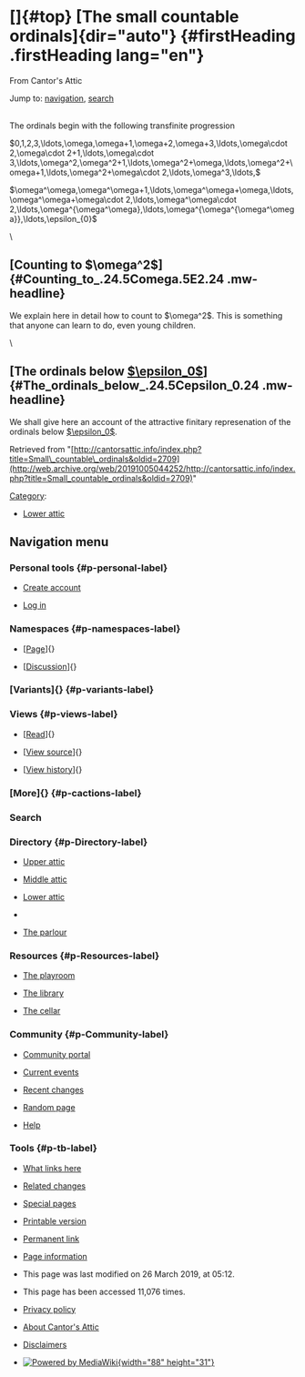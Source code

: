 <div id="mw-page-base" class="noprint">

</div>

<div id="mw-head-base" class="noprint">

</div>

<div id="content" class="mw-body" role="main">

[]{#top}
[The small countable ordinals]{dir="auto"} {#firstHeading .firstHeading lang="en"}
==========================================

<div id="bodyContent" class="mw-body-content">

<div id="siteSub">

From Cantor's Attic

</div>

<div id="contentSub">

</div>

<div id="jump-to-nav" class="mw-jump">

Jump to: [navigation](#mw-navigation), [search](#p-search)

</div>

<div id="mw-content-text" class="mw-content-ltr" lang="en" dir="ltr">

\
The ordinals begin with the following transfinite progression

\$0,1,2,3,\\ldots,\\omega,\\omega+1,\\omega+2,\\omega+3,\\ldots,\\omega\\cdot
2,\\omega\\cdot 2+1,\\ldots,\\omega\\cdot
3,\\ldots,\\omega\^2,\\omega\^2+1,\\ldots,\\omega\^2+\\omega,\\ldots,\\omega\^2+\\omega+1,\\ldots,\\omega\^2+\\omega\\cdot
2,\\ldots,\\omega\^3,\\ldots,\$

\$\\omega\^\\omega,\\omega\^\\omega+1,\\ldots,\\omega\^\\omega+\\omega,\\ldots,\\omega\^\\omega+\\omega\\cdot
2,\\ldots,\\omega\^\\omega\\cdot
2,\\ldots,\\omega\^{\\omega\^\\omega},\\ldots,\\omega\^{\\omega\^{\\omega\^\\omega}},\\ldots,\\epsilon\_{0}\$

\

[Counting to \$\\omega\^2\$]{#Counting_to_.24.5Comega.5E2.24 .mw-headline}
--------------------------------------------------------------------------

We explain here in detail how to count to \$\\omega\^2\$. This is
something that anyone can learn to do, even young children.

\

[The ordinals below [\$\\epsilon\_0\$](/web/20191005044252/http://cantorsattic.info/Epsilon_naught "Epsilon naught")]{#The_ordinals_below_.24.5Cepsilon_0.24 .mw-headline}
--------------------------------------------------------------------------------------------------------------------------------------------------------------------------

We shall give here an account of the attractive finitary represenation
of the ordinals below
[\$\\epsilon\_0\$](/web/20191005044252/http://cantorsattic.info/Epsilon_naught "Epsilon naught").

</div>

<div class="printfooter">

Retrieved from
"[http://cantorsattic.info/index.php?title=Small\_countable\_ordinals&oldid=2709](http://web.archive.org/web/20191005044252/http://cantorsattic.info/index.php?title=Small_countable_ordinals&oldid=2709)"

</div>

<div id="catlinks" class="catlinks">

<div id="mw-normal-catlinks" class="mw-normal-catlinks">

[Category](/web/20191005044252/http://cantorsattic.info/Special:Categories "Special:Categories"):
-   [Lower
    attic](/web/20191005044252/http://cantorsattic.info/Category:Lower_attic "Category:Lower attic")

</div>

</div>

<div class="visualClear">

</div>

</div>

</div>

<div id="mw-navigation">

Navigation menu
---------------

<div id="mw-head">

<div id="p-personal" role="navigation"
aria-labelledby="p-personal-label">

### Personal tools {#p-personal-label}

-   <div id="pt-createaccount">

    </div>

    [Create
    account](/web/20191005044252/http://cantorsattic.info/index.php?title=Special:UserLogin&returnto=Small+countable+ordinals&type=signup)
-   <div id="pt-login">

    </div>

    [Log
    in](/web/20191005044252/http://cantorsattic.info/index.php?title=Special:UserLogin&returnto=Small+countable+ordinals "You are encouraged to log in; however, it is not mandatory [o]")

</div>

<div id="left-navigation">

<div id="p-namespaces" class="vectorTabs" role="navigation"
aria-labelledby="p-namespaces-label">

### Namespaces {#p-namespaces-label}

-   <div id="ca-nstab-main">

    </div>

    [[Page](/web/20191005044252/http://cantorsattic.info/Small_countable_ordinals "View the content page [c]")]{}
-   <div id="ca-talk">

    </div>

    [[Discussion](/web/20191005044252/http://cantorsattic.info/index.php?title=Talk:Small_countable_ordinals&action=edit&redlink=1 "Discussion about the content page [t]")]{}

</div>

<div id="p-variants" class="vectorMenu emptyPortlet" role="navigation"
aria-labelledby="p-variants-label">

### [Variants]{}[](#) {#p-variants-label}

<div class="menu">

</div>

</div>

</div>

<div id="right-navigation">

<div id="p-views" class="vectorTabs" role="navigation"
aria-labelledby="p-views-label">

### Views {#p-views-label}

-   <div id="ca-view">

    </div>

    [[Read](/web/20191005044252/http://cantorsattic.info/Small_countable_ordinals)]{}
-   <div id="ca-viewsource">

    </div>

    [[View
    source](/web/20191005044252/http://cantorsattic.info/index.php?title=Small_countable_ordinals&action=edit "This page is protected.
    You can view its source [e]")]{}
-   <div id="ca-history">

    </div>

    [[View
    history](/web/20191005044252/http://cantorsattic.info/index.php?title=Small_countable_ordinals&action=history "Past revisions of this page [h]")]{}

</div>

<div id="p-cactions" class="vectorMenu emptyPortlet" role="navigation"
aria-labelledby="p-cactions-label">

### [More]{}[](#) {#p-cactions-label}

<div class="menu">

</div>

</div>

<div id="p-search" role="search">

### Search

<div id="simpleSearch">

</div>

</div>

</div>

</div>

<div id="mw-panel">

<div id="p-logo" role="banner">

[](/web/20191005044252/http://cantorsattic.info/Cantor%27s_Attic "Visit the main page")

</div>

<div id="p-Directory" class="portal" role="navigation"
aria-labelledby="p-Directory-label">

### Directory {#p-Directory-label}

<div class="body">

-   <div id="n-Upper-attic">

    </div>

    [Upper
    attic](/web/20191005044252/http://cantorsattic.info/Upper_attic)
-   <div id="n-Middle-attic">

    </div>

    [Middle
    attic](/web/20191005044252/http://cantorsattic.info/Middle_attic)
-   <div id="n-Lower-attic">

    </div>

    [Lower
    attic](/web/20191005044252/http://cantorsattic.info/Lower_attic)
-   <div id="n-">

    </div>

    [](INVALID-TITLE)
-   <div id="n-The-parlour">

    </div>

    [The parlour](/web/20191005044252/http://cantorsattic.info/Parlour)

</div>

</div>

<div id="p-Resources" class="portal" role="navigation"
aria-labelledby="p-Resources-label">

### Resources {#p-Resources-label}

<div class="body">

-   <div id="n-The-playroom">

    </div>

    [The
    playroom](/web/20191005044252/http://cantorsattic.info/Playroom)
-   <div id="n-The-library">

    </div>

    [The library](/web/20191005044252/http://cantorsattic.info/Library)
-   <div id="n-The-cellar">

    </div>

    [The cellar](/web/20191005044252/http://cantorsattic.info/Cellar)

</div>

</div>

<div id="p-Community" class="portal" role="navigation"
aria-labelledby="p-Community-label">

### Community {#p-Community-label}

<div class="body">

-   <div id="n-portal">

    </div>

    [Community
    portal](/web/20191005044252/http://cantorsattic.info/Cantor%27s_Attic:Community_portal "About the project, what you can do, where to find things")
-   <div id="n-currentevents">

    </div>

    [Current
    events](/web/20191005044252/http://cantorsattic.info/Cantor%27s_Attic:Current_events "Find background information on current events")
-   <div id="n-recentchanges">

    </div>

    [Recent
    changes](/web/20191005044252/http://cantorsattic.info/Special:RecentChanges "A list of recent changes in the wiki [r]")
-   <div id="n-randompage">

    </div>

    [Random
    page](/web/20191005044252/http://cantorsattic.info/Special:Random "Load a random page [x]")
-   <div id="n-help">

    </div>

    [Help](http://web.archive.org/web/20191005044252/https://www.mediawiki.org/wiki/Special:MyLanguage/Help:Contents "The place to find out")

</div>

</div>

<div id="p-tb" class="portal" role="navigation"
aria-labelledby="p-tb-label">

### Tools {#p-tb-label}

<div class="body">

-   <div id="t-whatlinkshere">

    </div>

    [What links
    here](/web/20191005044252/http://cantorsattic.info/Special:WhatLinksHere/Small_countable_ordinals "A list of all wiki pages that link here [j]")
-   <div id="t-recentchangeslinked">

    </div>

    [Related
    changes](/web/20191005044252/http://cantorsattic.info/Special:RecentChangesLinked/Small_countable_ordinals "Recent changes in pages linked from this page [k]")
-   <div id="t-specialpages">

    </div>

    [Special
    pages](/web/20191005044252/http://cantorsattic.info/Special:SpecialPages "A list of all special pages [q]")
-   <div id="t-print">

    </div>

    [Printable
    version](/web/20191005044252/http://cantorsattic.info/index.php?title=Small_countable_ordinals&printable=yes "Printable version of this page [p]")
-   <div id="t-permalink">

    </div>

    [Permanent
    link](/web/20191005044252/http://cantorsattic.info/index.php?title=Small_countable_ordinals&oldid=2709 "Permanent link to this revision of the page")
-   <div id="t-info">

    </div>

    [Page
    information](/web/20191005044252/http://cantorsattic.info/index.php?title=Small_countable_ordinals&action=info)

</div>

</div>

</div>

</div>

<div id="footer" role="contentinfo">

-   <div id="footer-info-lastmod">

    </div>

    This page was last modified on 26 March 2019, at 05:12.
-   <div id="footer-info-viewcount">

    </div>

    This page has been accessed 11,076 times.

<!-- -->

-   <div id="footer-places-privacy">

    </div>

    [Privacy
    policy](/web/20191005044252/http://cantorsattic.info/Cantor%27s_Attic:Privacy_policy "Cantor's Attic:Privacy policy")
-   <div id="footer-places-about">

    </div>

    [About Cantor's
    Attic](/web/20191005044252/http://cantorsattic.info/Cantor%27s_Attic:About "Cantor's Attic:About")
-   <div id="footer-places-disclaimer">

    </div>

    [Disclaimers](/web/20191005044252/http://cantorsattic.info/Cantor%27s_Attic:General_disclaimer "Cantor's Attic:General disclaimer")

<!-- -->

-   <div id="footer-poweredbyico">

    </div>

    [![Powered by
    MediaWiki](/web/20191005044252im_/http://cantorsattic.info/resources/assets/poweredby_mediawiki_88x31.png){width="88"
    height="31"}](//web.archive.org/web/20191005044252/http://www.mediawiki.org/)

<div style="clear:both">

</div>

</div>
